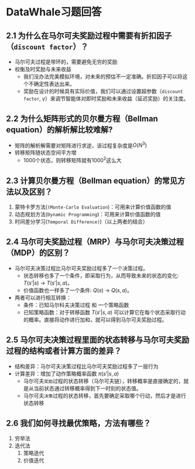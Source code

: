 # DataWhale习题回答

## 2.1 为什么在马尔可夫奖励过程中需要有折扣因子（`discount factor`）？

- 马尔可夫过程是带环的，需要避免无穷的奖励
- 权衡及时奖励与未来收益
  - 我们没办法完美模拟环境，对未来的预估不一定准确。折扣因子可以将这个不确定性表达出来。
  - 奖励在设计的时候具有实际价值，我们可以通过设置超参数（`discount factor`, $\gamma$）来调节智能体对即时奖励和未来收益（延迟奖励）的关注度。

## 2.2 为什么矩阵形式的贝尔曼方程（Bellman equation）的解析解比较难解?

- 矩阵的解析解需要对矩阵进行求逆，该过程复杂度是$O(N^3)$
- 转移矩阵随状态空间平方增
  - 1000个状态，则转移矩阵就有$1000^2$这么大

## 2.3 计算贝尔曼方程（Bellman equation）的常见方法以及区别？

1. 蒙特卡罗方法(`(Monte-Carlo Evaluation`)：可用来计算价值函数的值
2. 动态规划方法(`Dynamic Programming`)：可用来计算价值函数的值
3. 时间差分学习(`Temporal Difference)`)（以上两者的结合）

## 2.4 马尔可夫奖励过程（MRP）与马尔可夫决策过程（MDP）的区别？

- 马尔可夫决策过程比马尔可夫奖励过程多了一个决策过程。
  - 状态转移也多了一个条件，即采取行为，从而导致未来的状态的变化: $T( s' | s)$ -> $T(s' | s, a)$。
  - 价值函数也一样多了一个条件: $Q(s)$ -> $Q(s, a)$。
- 两者可以进行相互转换：
  - 条件：已知马尔科夫决策过程 和 一个策略函数
  - 已知策略函数：对于转移函数 $T(s'|s, a)$ 可以计算它在每个状态采取行动的概率。直接将动作进行加和，就可以得到马尔可夫奖励过程。

## 2.5 马尔可夫决策过程里面的状态转移与马尔可夫奖励过程的结构或者计算方面的差异？

- 结构差异：马尔可夫决策过程比马尔可夫奖励过程多了一层行为
- 计算差异：增加了动作策略概率函数 $\pi(s'|s, a)$
  - 马尔可夫`奖励`过程的状态转移（马尔可夫链），转移概率是直接确定的，就是从当前状态通过转移概率得到下一时刻的状态值。
  - 马尔可夫`决策`过程的状态转移，首先要确定采取哪个行动，然后才是进行状态转移

## 2.6 我们如何寻找最优策略，方法有哪些？

1. 穷举法
2. 迭代法
   1. 策略迭代
   2. 价值迭代

